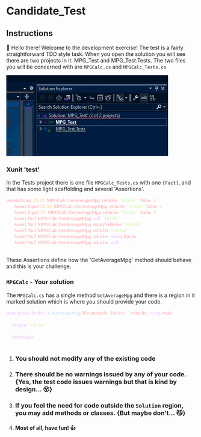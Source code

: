 # Candidate_Test
## Instructions
:wave: Hello there! Welcome to the development exercise!
The test is a fairly straightforward TDD style task. When you open the solution you will see there are two projects in it: MPG_Test and MPG_Test.Tests. 
The two files you will be concerned with are `MPGCalc.cs` and `MPGCalc_Tests.cs`

![alt text](Readme.Resources/SolutionView.jpg?raw=true, "Solution View")
### Xunit 'test'
In the Tests project there is one file `MPGCalc_Tests.cs` with one `[Fact]`, and that has some light scaffolding and several 'Assertions'.

<pre style="font-family:Cascadia Mono;font-size:13px;color:white;"><span style="color:#ff9da4;">Assert</span><span style="color:#99ffff;">.</span><span style="color:#ff9da4;">Equal</span>(<span style="color:#ffc58f;">25.33</span>,&nbsp;<span style="color:#ff9da4;">MPGCalc</span><span style="color:#99ffff;">.</span><span style="color:#ff9da4;">GetAverageMpg</span>(<span style="color:#ff9da4;">vehicles</span>,&nbsp;<span style="color:#d1f1a9;">&quot;Honda&quot;</span>)<span style="color:#99ffff;">.</span><span style="color:#ff9da4;">Value</span>,&nbsp;<span style="color:#ffc58f;">2</span>);
&nbsp;&nbsp;&nbsp;&nbsp;&nbsp;&nbsp;<span style="color:#ff9da4;">Assert</span><span style="color:#99ffff;">.</span><span style="color:#ff9da4;">Equal</span>(<span style="color:#ffc58f;">25.33</span>,&nbsp;<span style="color:#ff9da4;">MPGCalc</span><span style="color:#99ffff;">.</span><span style="color:#ff9da4;">GetAverageMpg</span>(<span style="color:#ff9da4;">vehicles</span>,&nbsp;<span style="color:#d1f1a9;">&quot;honda&quot;</span>)<span style="color:#99ffff;">.</span><span style="color:#ff9da4;">Value</span>,&nbsp;<span style="color:#ffc58f;">2</span>);
&nbsp;&nbsp;&nbsp;&nbsp;&nbsp;&nbsp;<span style="color:#ff9da4;">Assert</span><span style="color:#99ffff;">.</span><span style="color:#ff9da4;">Equal</span>(<span style="color:#ffc58f;">27</span>,&nbsp;<span style="color:#ff9da4;">MPGCalc</span><span style="color:#99ffff;">.</span><span style="color:#ff9da4;">GetAverageMpg</span>(<span style="color:#ff9da4;">vehicles</span>,&nbsp;<span style="color:#d1f1a9;">&quot;Lexus&quot;</span>)<span style="color:#99ffff;">.</span><span style="color:#ff9da4;">Value</span>,&nbsp;<span style="color:#ffc58f;">2</span>);
&nbsp;&nbsp;&nbsp;&nbsp;&nbsp;&nbsp;<span style="color:#ff9da4;">Assert</span><span style="color:#99ffff;">.</span><span style="color:#ff9da4;">Null</span>(<span style="color:#ff9da4;">MPGCalc</span><span style="color:#99ffff;">.</span><span style="color:#ff9da4;">GetAverageMpg</span>(<span style="color:#ebbbff;">null</span>,&nbsp;<span style="color:#d1f1a9;">&quot;Honda&quot;</span>));
&nbsp;&nbsp;&nbsp;&nbsp;&nbsp;&nbsp;<span style="color:#ff9da4;">Assert</span><span style="color:#99ffff;">.</span><span style="color:#ff9da4;">Null</span>(<span style="color:#ff9da4;">MPGCalc</span><span style="color:#99ffff;">.</span><span style="color:#ff9da4;">GetAverageMpg</span>(<span style="color:#ff9da4;">emptyVehicles</span>,&nbsp;<span style="color:#d1f1a9;">&quot;Honda&quot;</span>));
&nbsp;&nbsp;&nbsp;&nbsp;&nbsp;&nbsp;<span style="color:#ff9da4;">Assert</span><span style="color:#99ffff;">.</span><span style="color:#ff9da4;">Null</span>(<span style="color:#ff9da4;">MPGCalc</span><span style="color:#99ffff;">.</span><span style="color:#ff9da4;">GetAverageMpg</span>(<span style="color:#ff9da4;">vehicles</span>,&nbsp;<span style="color:#d1f1a9;">&quot;Ferrari&quot;</span>));
&nbsp;&nbsp;&nbsp;&nbsp;&nbsp;&nbsp;<span style="color:#ff9da4;">Assert</span><span style="color:#99ffff;">.</span><span style="color:#ff9da4;">Null</span>(<span style="color:#ff9da4;">MPGCalc</span><span style="color:#99ffff;">.</span><span style="color:#ff9da4;">GetAverageMpg</span>(<span style="color:#ff9da4;">vehicles</span>,&nbsp;<span style="color:#ebbbff;">string</span><span style="color:#99ffff;">.</span><span style="color:#ff9da4;">Empty</span>));
&nbsp;&nbsp;&nbsp;&nbsp;&nbsp;&nbsp;<span style="color:#ff9da4;">Assert</span><span style="color:#99ffff;">.</span><span style="color:#ff9da4;">Null</span>(<span style="color:#ff9da4;">MPGCalc</span><span style="color:#99ffff;">.</span><span style="color:#ff9da4;">GetAverageMpg</span>(<span style="color:#ff9da4;">vehicles</span>,&nbsp;<span style="color:#ebbbff;">null</span>));
&nbsp;</pre>
These Assertions define how the 'GetAverageMpg' method should behave and this is your challenge.

### `MPGCalc` - Your solution
The  `MPGCalc.cs` has a single method `GetAverageMpg` and there is a region in it marked solution which is where you should provide your code.
<pre style="font-family:Cascadia Mono;font-size:13px;color:white;"><span style="color:#ebbbff;">static</span>&nbsp;<span style="color:#ebbbff;">public</span>&nbsp;<span style="color:#ebbbff;">double</span><span style="color:#99ffff;">?</span>&nbsp;<span style="color:#bbdaff;">GetAverageMpg</span>(<span style="color:#ff9da4;">IEnumerable</span>&lt;<span style="color:#ff9da4;">Vehicle</span>&gt;<span style="color:#99ffff;">?</span>&nbsp;<span style="color:#ff9da4;">vehicles</span>,&nbsp;<span style="color:#ebbbff;">string</span>&nbsp;<span style="color:#ff9da4;">make</span>)
&nbsp;&nbsp;&nbsp;{
&nbsp;&nbsp;&nbsp;&nbsp;&nbsp;<span style="color:#ebbbff;">#region</span>&nbsp;<span style="color:#d1f1a9;">Solution</span>
 
&nbsp;&nbsp;&nbsp;&nbsp;&nbsp;<span style="color:#ebbbff;">#endregion</span>
&nbsp;&nbsp;&nbsp;}</pre>

1. ### You should not modify any of the existing code
2. ### There should be no warnings issued by any of your code. {Yes, the test code issues warnings but that is kind by design... :dizzy_face:}
3. ### If you feel the need for code outside the `Solution` region, you may add methods or classes. {But maybe don't... :smirk_cat:}
4. #### Most of all, have fun! :thumbsup:


